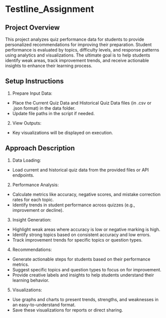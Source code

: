 # Testline_Assignment

## Project Overview

This project analyzes quiz performance data for students to provide personalized recommendations for improving their preparation. Student performance is evaluated by topics, difficulty levels, and response patterns using analytics and visualizations. The ultimate goal is to help students identify weak areas, track improvement trends, and receive actionable insights to enhance their learning process.

## Setup Instructions

1) Prepare Input Data:

* Place the Current Quiz Data and Historical Quiz Data files (in .csv or .json format) in the data folder.
* Update file paths in the script if needed.


2) View Outputs:

* Key visualizations will be displayed on execution.

## Approach Description

1) Data Loading:

  * Load current and historical quiz data from the provided files or API endpoints.


2) Performance Analysis:

  * Calculate metrics like accuracy, negative scores, and mistake correction rates for each topic.
  * Identify trends in student performance across quizzes (e.g., improvement or decline).


3) Insight Generation:

  * Highlight weak areas where accuracy is low or negative marking is high.
  * Identify strong topics based on consistent accuracy and low errors.
  * Track improvement trends for specific topics or question types.


4) Recommendations:

  * Generate actionable steps for students based on their performance metrics.
  * Suggest specific topics and question types to focus on for improvement.
  * Provide creative labels and insights to help students understand their learning behavior.


5) Visualizations:

  * Use graphs and charts to present trends, strengths, and weaknesses in an easy-to-understand format.
  * Save these visualizations for reports or direct sharing.

